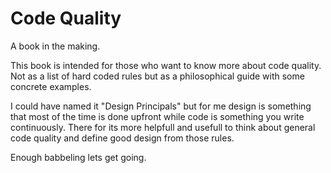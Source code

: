 Code Quality
============

A book in the making.

This book is intended for those who want to know more about code quality.
Not as a list of hard coded rules but as a philosophical guide with some concrete examples.

I could have named it "Design Principals" but for me design is something that most of the time is done upfront while code is something you write continuously. There for its more helpfull and usefull to think about general code quality and define good design from those rules.

Enough babbeling lets get going.
